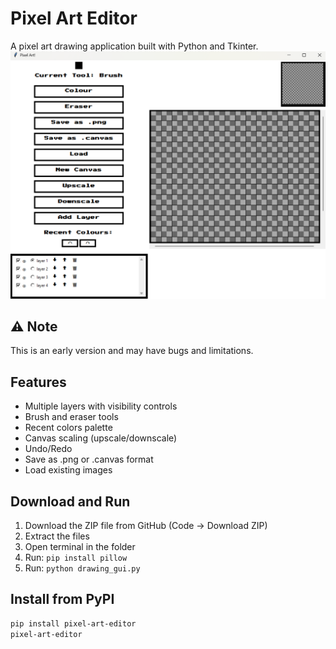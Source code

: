 # Pixel Art Editor

A pixel art drawing application built with Python and Tkinter.
![alt text](image.png)

## ⚠️ Note

This is an early version and may have bugs and limitations.

## Features

- Multiple layers with visibility controls
- Brush and eraser tools
- Recent colors palette
- Canvas scaling (upscale/downscale)
- Undo/Redo
- Save as .png or .canvas format
- Load existing images

## Download and Run

1. Download the ZIP file from GitHub (Code → Download ZIP)
2. Extract the files
3. Open terminal in the folder
4. Run: `pip install pillow`
5. Run: `python drawing_gui.py`

## Install from PyPI

```bash
pip install pixel-art-editor
pixel-art-editor